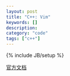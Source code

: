 ```yaml
--- 
layout: post 
title: "C++: Vim" 
keywords: [] 
description: 
category: "code" 
tags: ["c++"] 
--- 
```

{% include JB/setup %}


[官方文档](http://code.google.com/p/googletest/w/list)
